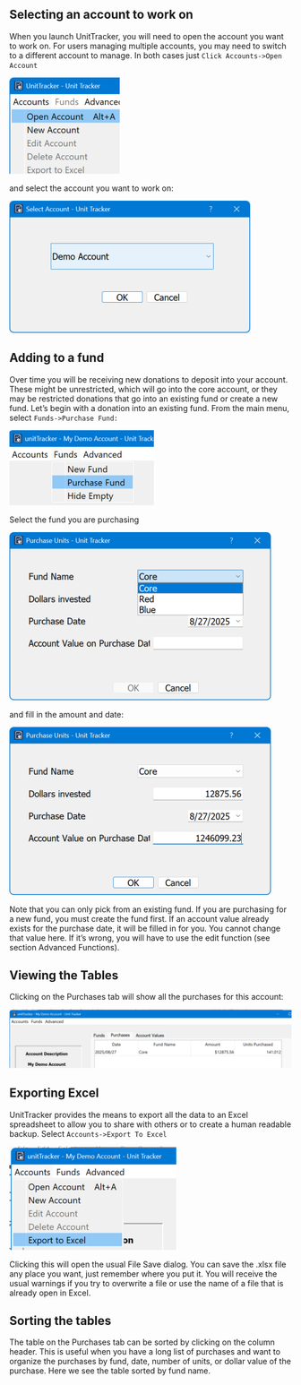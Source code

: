 ## Selecting an account to work on

When you launch UnitTracker, you will need to open the account you want to work on. For users managing multiple accounts, you may need to switch to a different account to manage. In both cases just `Click Accounts->Open Account`

![Open Account](img/open_account.png)

and select the account you want to work on:

![Select Account](img/select_account.png)

## Adding to a fund

Over time you will be receiving new donations to deposit into your account. These might be unrestricted, which will go into the core account, or they may be restricted donations that go into an existing fund or create a new fund. Let’s begin with a donation into an existing fund.
From the main menu, select `Funds->Purchase Fund:`

![Purchase Fund](img/purchase_fund.png)

Select the fund you are purchasing

![Select Fund](img/purchase_fund_dialog.png)

and fill in the amount and date:

![Fill amounts](img/purchase_fund_amount.png)

 
Note that you can only pick from an existing fund. If you are purchasing for a new fund, you must create the fund first. If an account value already exists for the purchase date, it will be filled in for you. You cannot change that value here. If it’s wrong, you will have to use the edit function (see section Advanced Functions). 


## Viewing the Tables

Clicking on the Purchases tab will show all the purchases for this account:

![Purchases Tab](img/purchases_tab.png)

## Exporting Excel

UnitTracker provides the means to export all the data to an Excel spreadsheet to allow you to share with others or to create a human readable backup. Select `Accounts->Export To Excel`

![Export to Excel](img/export_excel.png)

Clicking this will open the usual File Save dialog. You can save the .xlsx file any place you want, just remember where you put it. You will receive the usual warnings if you try to overwrite a file or use the name of a file that is already open in Excel.

## Sorting the tables

The table on the Purchases tab can be sorted by clicking on the column header. This is useful when you have a long list of purchases and want to organize the purchases by fund, date, number of units, or dollar value of the purchase. Here we see the table sorted by fund name. 

